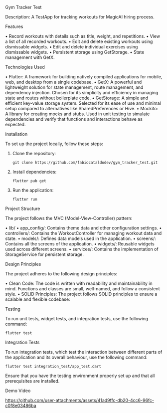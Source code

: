 Gym Tracker Test

Description: A TestApp for tracking workouts for MagicAI hiring process.

Features

•	Record workouts with details such as title, weight, and repetitions.
•	View a list of all recorded workouts.
•	Edit and delete existing workouts using dismissable widgets.
•	Edit and delete individual exercises using dismissable widgets.
•	Persistent storage using GetStorage.
•	State management with GetX.

Technologies Used

•	Flutter: A framework for building natively compiled applications for mobile, web, and desktop from a single codebase.
•	GetX: A powerful and lightweight solution for state management, route management, and dependency injection. Chosen for its simplicity and efficiency in managing state and routes without boilerplate code.
•	GetStorage: A simple and efficient key-value storage system. Selected for its ease of use and minimal setup compared to alternatives like SharedPreferences or Hive.
•	Mockito: A library for creating mocks and stubs. Used in unit testing to simulate dependencies and verify that functions and interactions behave as expected.

Installation

To set up the project locally, follow these steps:

1.	Clone the repository:

        git clone https://github.com/fabiocataldodev/gym_tracker_test.git

2.	Install dependencies:

  	    flutter pub get

4.	Run the application:

	    flutter run


Project Structure

The project follows the MVC (Model-View-Controller) pattern:

•	lib/
•	app_config/: Contains theme data and other configuration settings.
•	controllers/: Contains the WorkoutController for managing workout data and state.
•	models/: Defines data models used in the application.
•	screens/: Contains all the screens of the application.
•	widgets/: Reusable widgets used across different screens.
•	services/: Contains the implementation of StorageService for persistent storage.

Design Principles

The project adheres to the following design principles:

•	Clean Code: The code is written with readability and maintainability in mind. Functions and classes are small, well-named, and follow a consistent style.
•	SOLID Principles: The project follows SOLID principles to ensure a scalable and flexible codebase:

Testing

To run unit tests, widget tests, and integration tests, use the following command:

    flutter test

Integration Tests

To run integration tests, which test the interaction between different parts of the application and its overall behaviour, use the following command:

    flutter test integration_test/app_test.dart

Ensure that you have the testing environment properly set up and that all prerequisites are installed.

Demo Video

https://github.com/user-attachments/assets/41ad9ffc-db20-4cc6-96fc-c0f8e03486ba


